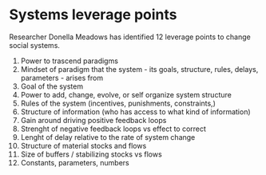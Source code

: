 # Systems leverage points

Researcher Donella Meadows has identified 12 leverage points to change social systems.

1. Power to trascend paradigms
2. Mindset of paradigm that the system - its goals, structure, rules, delays, parameters - arises from
3. Goal of the system
4. Power to add, change, evolve, or self organize system structure
5. Rules of the system (incentives, punishments, constraints,)
6. Structure of information (who has access to what kind of information)
7. Gain around driving positive feedback loops
8. Strenght of negative feedback loops vs effect to correct
9. Lenght of delay relative to the rate of system change 
10. Structure of material stocks and flows
11. Size of buffers / stabilizing stocks vs flows
12. Constants, parameters, numbers



